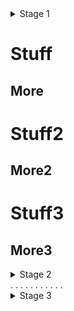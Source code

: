
<details>
  <summary id="stageone">Stage 1</summary>

  * Vegetables
  * Fruits
  * Fish
</details>

# Stuff
## More  
# Stuff2
## More2 
# Stuff3
## More3 
 
<details>
  <summary id="stage-two">Stage 2</summary>

  * Vegetables
  * Fruits
  * Fish
</details>
.
.
.
.
.
.
.
.
.
.
.

<details>
  <summary id="stage-three">Stage 3</summary>

  * Vegetables
  * Fruits
  * Fish
  * [Link to Stage 1](#stageone)
</details>
